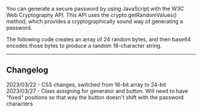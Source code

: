 You can generate a secure password by using JavaScript with the W3C Web Cryptography API. This API uses the crypto.getRandomValues() method, which provides a cryptographically sound way of generating a password.

The following code creates an array of 24 random bytes, and then base64 encodes those bytes to produce a random 16-character string.

----------
Changelog
----------
2023/03/22 - CSS changes, switched from 16-bit array to 24-bit
2023/03/27 - Class assigning for generator and button. Will need to have "fixed" positions so that way the button doesn't shift with the password characters
